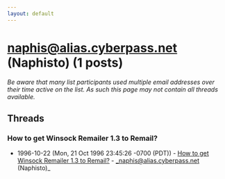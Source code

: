 ```yaml
---
layout: default
---
```


# naphis@alias.cyberpass.net (Naphisto) (1 posts)

_Be aware that many list participants used multiple email addresses over their time active on the list. As such this page may not contain all threads available._

## Threads

### How to get Winsock Remailer 1.3 to Remail?
+ 1996-10-22 (Mon, 21 Oct 1996 23:45:26 -0700 (PDT)) - [How to get Winsock Remailer 1.3 to Remail?](/archive/1996/10/d3e39fd431d7e3d6b9e2053c21fc9740b1c46bdebabc2355b31d96cd23053647) - _naphis@alias.cyberpass.net (Naphisto)_

